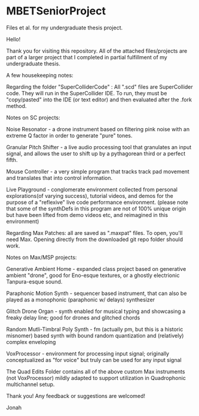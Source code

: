 # MBETSeniorProject
Files et al. for my undergraduate thesis project.

Hello! 

Thank you for visiting this repository. All of the attached files/projects are part of a larger project that I completed in partial fulfillment of my undergraduate thesis.

A few housekeeping notes:





Regarding the folder "SuperColliderCode" : All ".scd" files are SuperCollider code. They will run in the SuperCollider IDE. To run, they must be "copy/pasted" into the IDE (or text editor) and then evaluated after the .fork method.

Notes on SC projects:

Noise Resonator - a drone instrument based on filtering pink noise with an extreme Q factor in order to generate "pure" tones. 
    
Granular Pitch Shifter - a live audio processing tool that granulates an input signal, and allows the user to shift up by a pythagorean third or a perfect fifth.
    
Mouse Controller - a very simple program that tracks track pad movement and translates that into control information.

Live Playground - conglomerate environment collected from personal explorations(of varying success), tutorial videos, and demos for the purpose of a "reflexive" live code performance environment. (please note that some of the synthDefs in this program are not of 100% unique origin but have been lifted from demo videos etc, and reimagined in this environment)
  


Regarding Max Patches: all are saved as ".maxpat" files. To open, you'll need Max. Opening directly from the downloaded git repo folder should work.

Notes on Max/MSP projects:

Generative Ambient Home - expanded class project based on generative ambient "drone", good for Eno-esque textures, or a ghostly electrionic Tanpura-esque sound.
 
Paraphonic Motion Synth - sequencer based instrument, that can also be played as a monophonic (paraphonic w/ delays) synthesizer

Glitch Drone Organ - synth enabled for musical typing and showcasing a freaky delay line; good for drones and glitched chords

Random Mutli-Timbral Poly Synth - fm (actually pm, but this is a historic misnomer) based synth with bound random quantization and (relatively) complex enveloping 

VoxProcessor - environment for processing input signal; originally conceptualized as "for voice" but truly can be used for any input signal

The Quad Edits Folder contains all of the above custom Max instruments (not VoxProcessor) mildly adapted to support utilization in Quadrophonic multichannel setup.



Thank you! Any feedback or suggestions are welcomed!

Jonah
